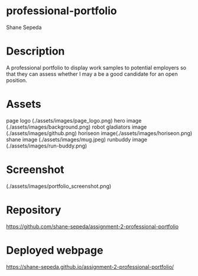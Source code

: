 # professional-portfolio
Shane Sepeda
# Description
A professional portfolio to display work samples to potential employers so that they can assess whether I may a be a good candidate for an open position.

# Assets
page logo (./assets/images/page_logo.png)
hero image (./assets/images/background.png)
robot gladiators image (./assets/images/github.png)
horiseon image(./assets/images/horiseon.png)
shane image (./assets/images/mug.jpeg)
runbuddy image (./assets/images/run-buddy.png)

# Screenshot
(./assets/images/portfolio_screenshot.png)

# Repository
https://github.com/shane-sepeda/assignment-2-professional-portfolio

# Deployed webpage
https://shane-sepeda.github.io/assignment-2-professional-portfolio/

